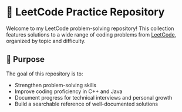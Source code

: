 # 🧠 LeetCode Practice Repository

Welcome to my LeetCode problem-solving repository! This collection features solutions to a wide range of coding problems from [LeetCode](https://leetcode.com), organized by topic and difficulty.

## 📌 Purpose

The goal of this repository is to:

- Strengthen problem-solving skills
- Improve coding proficiency in C++ and Java
- Document progress for technical interviews and personal growth
- Build a searchable reference of well-documented solutions

